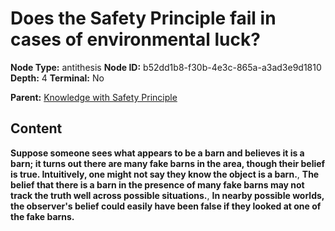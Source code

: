 # Does the Safety Principle fail in cases of environmental luck?

**Node Type:** antithesis
**Node ID:** b52dd1b8-f30b-4e3c-865a-a3ad3e9d1810
**Depth:** 4
**Terminal:** No

**Parent:** [Knowledge with Safety Principle](knowledge-with-safety-principle-synthesis-36cb0228-2d5a-4aa3-87ba-01c1622dfdc5.md)

## Content

**Suppose someone sees what appears to be a barn and believes it is a barn; it turns out there are many fake barns in the area, though their belief is true. Intuitively, one might not say they know the object is a barn.**, **The belief that there is a barn in the presence of many fake barns may not track the truth well across possible situations.**, **In nearby possible worlds, the observer's belief could easily have been false if they looked at one of the fake barns.**

